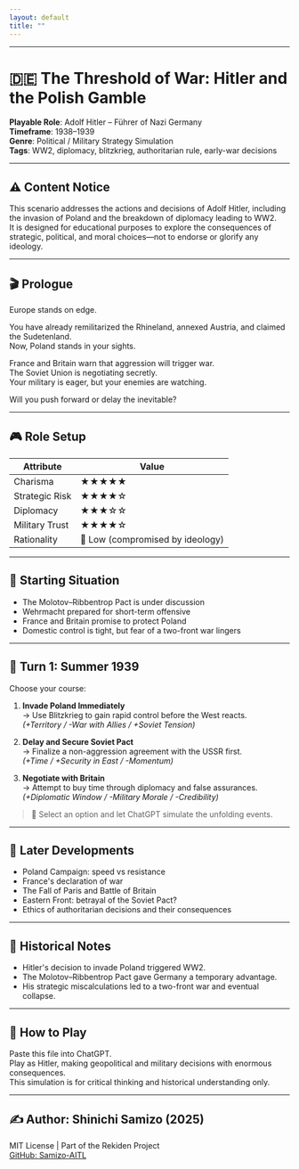 ```yaml
---
layout: default
title: ""
---
```

    
---

# 🇩🇪 The Threshold of War: Hitler and the Polish Gamble

**Playable Role**: Adolf Hitler – Führer of Nazi Germany  
**Timeframe**: 1938–1939  
**Genre**: Political / Military Strategy Simulation  
**Tags**: WW2, diplomacy, blitzkrieg, authoritarian rule, early-war decisions

---

## ⚠️ Content Notice

This scenario addresses the actions and decisions of Adolf Hitler, including the invasion of Poland and the breakdown of diplomacy leading to WW2.  
It is designed for educational purposes to explore the consequences of strategic, political, and moral choices—not to endorse or glorify any ideology.

---

## 🎬 Prologue

Europe stands on edge.

You have already remilitarized the Rhineland, annexed Austria, and claimed the Sudetenland.  
Now, Poland stands in your sights.

France and Britain warn that aggression will trigger war.  
The Soviet Union is negotiating secretly.  
Your military is eager, but your enemies are watching.

Will you push forward or delay the inevitable?

---

## 🎮 Role Setup

| Attribute     | Value |
|--------------|-------|
| Charisma       | ★★★★★ |
| Strategic Risk | ★★★★☆ |
| Diplomacy      | ★★★☆☆ |
| Military Trust | ★★★★☆ |
| Rationality    | 🔻 Low (compromised by ideology)

---

## 📍 Starting Situation

- The Molotov–Ribbentrop Pact is under discussion
- Wehrmacht prepared for short-term offensive
- France and Britain promise to protect Poland
- Domestic control is tight, but fear of a two-front war lingers

---

## 🔁 Turn 1: Summer 1939

Choose your course:

1. **Invade Poland Immediately**  
   → Use Blitzkrieg to gain rapid control before the West reacts.  
   *(+Territory / -War with Allies / +Soviet Tension)*

2. **Delay and Secure Soviet Pact**  
   → Finalize a non-aggression agreement with the USSR first.  
   *(+Time / +Security in East / -Momentum)*

3. **Negotiate with Britain**  
   → Attempt to buy time through diplomacy and false assurances.  
   *(+Diplomatic Window / -Military Morale / -Credibility)*

> 💬 Select an option and let ChatGPT simulate the unfolding events.

---

## 🔄 Later Developments

- Poland Campaign: speed vs resistance  
- France's declaration of war  
- The Fall of Paris and Battle of Britain  
- Eastern Front: betrayal of the Soviet Pact?  
- Ethics of authoritarian decisions and their consequences

---

## 🧠 Historical Notes

- Hitler's decision to invade Poland triggered WW2.
- The Molotov–Ribbentrop Pact gave Germany a temporary advantage.
- His strategic miscalculations led to a two-front war and eventual collapse.

---

## 📘 How to Play

Paste this file into ChatGPT.  
Play as Hitler, making geopolitical and military decisions with enormous consequences.  
This simulation is for critical thinking and historical understanding only.

---

## ✍️ Author: Shinichi Samizo (2025)  
MIT License | Part of the Rekiden Project  
[GitHub: Samizo-AITL](https://github.com/Samizo-AITL)
